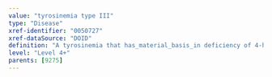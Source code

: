 ```yaml
---
value: "tyrosinemia type III"
type: "Disease"
xref-identifier: "0050727"
xref-dataSource: "DOID"
definition: "A tyrosinemia that has_material_basis_in deficiency of 4-hydroxyphenylpyruvate dioxygenase disrupting the break down of tyrosine."
level: "Level 4+"
parents: [9275]
---
```


